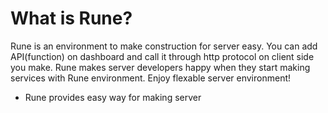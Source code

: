 # What is Rune?
Rune is an environment to make construction for server easy.  You can add API(function) on dashboard and call it through http protocol on client side you make.
Rune makes server developers happy when they start making services with Rune environment.
Enjoy flexable server environment!
    
* Rune provides easy way for making server
